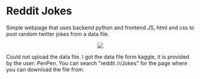 # Reddit Jokes
Simple webpage that uses backend python and frontend JS, html and css to post random twitter jokes from a data file.
<p align = "center"> 
  <img src="https://github.com/RudyPatel/TwitterJokes/blob/master/Capture.PNG"/>
</p>

Could not upload the data file. I got the data file form kaggle, it is provided by the user: PenPen. You can search "reddit /r/Jokes" for the page where you can download the file from.

